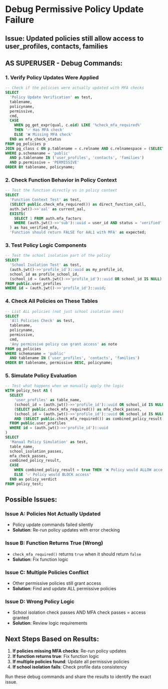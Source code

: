 # Debug Permissive Policy Update Failure

## Issue: Updated policies still allow access to user_profiles, contacts, families

## AS SUPERUSER - Debug Commands:

### 1. Verify Policy Updates Were Applied

```sql
-- Check if the policies were actually updated with MFA checks
SELECT 
  'Policy Update Verification' as test,
  tablename,
  policyname,
  permissive,
  cmd,
  CASE 
    WHEN pg_get_expr(qual, c.oid) LIKE '%check_mfa_required%' 
    THEN '✅ Has MFA check'
    ELSE '❌ Missing MFA check'
  END as mfa_check_status
FROM pg_policies p
JOIN pg_class c ON p.tablename = c.relname AND c.relnamespace = (SELECT oid FROM pg_namespace WHERE nspname = 'public')
WHERE p.schemaname = 'public' 
  AND p.tablename IN ('user_profiles', 'contacts', 'families')
  AND p.permissive = 'PERMISSIVE'
ORDER BY tablename, policyname;
```

### 2. Check Function Behavior in Policy Context

```sql
-- Test the function directly vs in policy context
SELECT 
  'Function Context Test' as test,
  (SELECT public.check_mfa_required()) as direct_function_call,
  auth.jwt()->>'aal' as current_aal,
  EXISTS(
    SELECT 1 FROM auth.mfa_factors 
    WHERE (auth.jwt()->>'sub')::uuid = user_id AND status = 'verified'
  ) as has_verified_mfa,
  'Function should return FALSE for AAL1 with MFA' as expected;
```

### 3. Test Policy Logic Components

```sql
-- Test the school isolation part of the policy
SELECT 
  'School Isolation Test' as test,
  (auth.jwt()->>'profile_id')::uuid as my_profile_id,
  school_id as profile_school_id,
  (school_id = (auth.jwt()->>'profile_id')::uuid OR school_id IS NULL) as school_check_passes
FROM public.user_profiles 
WHERE id = (auth.jwt()->>'profile_id')::uuid;
```

### 4. Check All Policies on These Tables

```sql
-- List ALL policies (not just school isolation ones)
SELECT 
  'All Policies Check' as test,
  tablename,
  policyname,
  permissive,
  cmd,
  'Any permissive policy can grant access' as note
FROM pg_policies 
WHERE schemaname = 'public' 
  AND tablename IN ('user_profiles', 'contacts', 'families')
ORDER BY tablename, permissive DESC, policyname;
```

### 5. Simulate Policy Evaluation

```sql
-- Test what happens when we manually apply the logic
WITH policy_test AS (
  SELECT 
    'user_profiles' as table_name,
    (school_id = (auth.jwt()->>'profile_id')::uuid OR school_id IS NULL) as school_isolation_passes,
    (SELECT public.check_mfa_required()) as mfa_check_passes,
    (school_id = (auth.jwt()->>'profile_id')::uuid OR school_id IS NULL) 
    AND (SELECT public.check_mfa_required()) as combined_policy_result
  FROM public.user_profiles 
  WHERE id = (auth.jwt()->>'profile_id')::uuid
)
SELECT 
  'Manual Policy Simulation' as test,
  table_name,
  school_isolation_passes,
  mfa_check_passes,
  combined_policy_result,
  CASE 
    WHEN combined_policy_result = true THEN '❌ Policy would ALLOW access'
    ELSE '✅ Policy would BLOCK access'
  END as policy_verdict
FROM policy_test;
```

## Possible Issues:

### Issue A: Policies Not Actually Updated
- Policy update commands failed silently
- **Solution**: Re-run policy updates with error checking

### Issue B: Function Returns True (Wrong)
- `check_mfa_required()` returns `true` when it should return `false`
- **Solution**: Fix function logic

### Issue C: Multiple Policies Conflict
- Other permissive policies still grant access
- **Solution**: Find and update ALL permissive policies

### Issue D: Wrong Policy Logic
- School isolation check passes AND MFA check passes = access granted
- **Solution**: Review logic requirements

## Next Steps Based on Results:

1. **If policies missing MFA checks**: Re-run policy updates
2. **If function returns true**: Fix function logic  
3. **If multiple policies found**: Update all permissive policies
4. **If school isolation fails**: Check profile data consistency

Run these debug commands and share the results to identify the exact issue.

